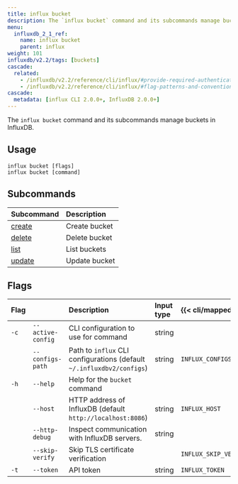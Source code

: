 ```yaml
---
title: influx bucket
description: The `influx bucket` command and its subcommands manage buckets in InfluxDB.
menu:
  influxdb_2_1_ref:
    name: influx bucket
    parent: influx
weight: 101
influxdb/v2.2/tags: [buckets]
cascade:
  related:
    - /influxdb/v2.2/reference/cli/influx/#provide-required-authentication-credentials, influx CLI—Provide required authentication credentials
    - /influxdb/v2.2/reference/cli/influx/#flag-patterns-and-conventions, influx CLI—Flag patterns and conventions
cascade:
  metadata: [influx CLI 2.0.0+, InfluxDB 2.0.0+]
---
```


The `influx bucket` command and its subcommands manage buckets in InfluxDB.

## Usage
```
influx bucket [flags]
influx bucket [command]
```

## Subcommands
| Subcommand                                                  | Description   |
|:----------                                                  |:-----------   |
| [create](/influxdb/v2.2/reference/cli/influx/bucket/create) | Create bucket |
| [delete](/influxdb/v2.2/reference/cli/influx/bucket/delete) | Delete bucket |
| [list](/influxdb/v2.2/reference/cli/influx/bucket/list)     | List buckets  |
| [update](/influxdb/v2.2/reference/cli/influx/bucket/update) | Update bucket |

## Flags
| Flag |                   | Description                                                           | Input type | {{< cli/mapped >}}    |
|:-----|:------------------|:----------------------------------------------------------------------|:-----------|:----------------------|
| `-c` | `--active-config` | CLI configuration to use for command                                  | string     |                       |
|      | `--configs-path`  | Path to `influx` CLI configurations (default `~/.influxdbv2/configs`) | string     | `INFLUX_CONFIGS_PATH` |
| `-h` | `--help`          | Help for the `bucket` command                                         |            |                       |
|      | `--host`          | HTTP address of InfluxDB (default `http://localhost:8086`)            | string     | `INFLUX_HOST`         |
|      | `--http-debug`    | Inspect communication with InfluxDB servers.                          | string     |                       |
|      | `--skip-verify`   | Skip TLS certificate verification                                     |            | `INFLUX_SKIP_VERIFY`  |
| `-t` | `--token`         | API token                                                             | string     | `INFLUX_TOKEN`        |
